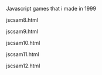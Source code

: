 Javascript games that i made in 1999

jscsam8.html

jscsam9.html

jscsam10.html

jscsam11.html

jscsam12.html
